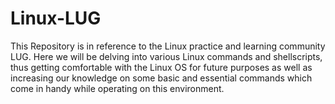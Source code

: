 # Linux-LUG

This Repository is in reference to the Linux practice and learning community LUG. Here we will be delving into various Linux commands and shellscripts, thus getting comfortable with the Linux OS for future purposes as well as increasing our knowledge on some basic and essential commands which come in handy while operating on this environment.
